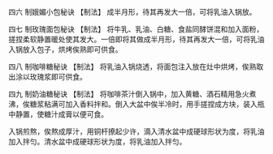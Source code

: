 四六 制娥媚小包秘诀
【制法】
成半月形，待其再发大一倍，可将乳油入锅放。

四七 制玫瑰面包秘诀
【制法】
将牛乳、乳油、白糖、食盐同酵饼混和加入面粉，搓捏柔软静置暖处使其发大。一倍即将其做成半月形，待其再发大一倍，可将乳油入锅放入包子，烘烤俟熟即可供食。

四八 制咖啡糖秘诀
【制法】
将乳油入锅烧透，将面包注入放在灶中烘烤，俟熟取出涂以玫瑰浆即可供食。

四九 制奶油糖秘诀
【制法】
将咖啡茶汁倒入锅中，加入黄糖、酒石精用急火煮沸，俟糖浆粘满可加入香料拌和。倒入大盆中俟半冷时，用手搓捏成方块，装入瓶中静置，使糖汁成膏以便可食。

入锅煎熬，俟熬成厚汁，用铜杆撩起少许，滴入清水盆中成硬球形状为度，将乳油加入拌匀。清水盆中成硬球形状为度，将乳油加入拌匀。